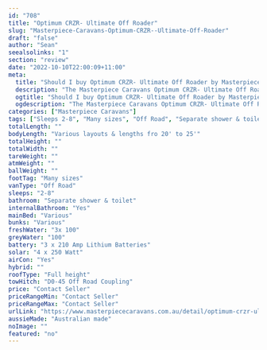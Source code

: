 ```yaml
---
id: "708"
title: "Optimum CRZR- Ultimate Off Roader"
slug: "Masterpiece-Caravans-Optimum-CRZR--Ultimate-Off-Roader"
draft: "false"
author: "Sean"
seealsolinks: "1"
section: "review"
date: "2022-10-10T22:00:09+11:00"
meta:
  title: "Should I buy Optimum CRZR- Ultimate Off Roader by Masterpiece Caravans?"
  description: "The Masterpiece Caravans Optimum CRZR- Ultimate Off Roader is classed as Off Road, and sleeps 2-8 people. It is Australian made and comes in at Many sizes. It generally has Separate shower & toilet."
  ogtitle: "Should I buy Optimum CRZR- Ultimate Off Roader by Masterpiece Caravans?"
  ogdescription: "The Masterpiece Caravans Optimum CRZR- Ultimate Off Roader is classed as Off Road, and sleeps 2-8 people. It is Australian made and comes in at Many sizes. It generally has Separate shower & toilet."
categories: ["Masterpiece Caravans"]
tags: ["Sleeps 2-8", "Many sizes", "Off Road", "Separate shower & toilet", "Full height", "Price Unknown", "Australian made"]
totalLength: ""
bodyLength: "Various layouts & lengths fro 20' to 25'"
totalHeight: ""
totalWidth: ""
tareWeight: ""
atmWeight: ""
ballWeight: ""
footTag: "Many sizes"
vanType: "Off Road"
sleeps: "2-8"
bathroom: "Separate shower & toilet"
internalBathroom: "Yes"
mainBed: "Various"
bunks: "Various"
freshWater: "3x 100"
greyWater: "100"
battery: "3 x 210 Amp Lithium Batteries"
solar: "4 x 250 Watt"
airCon: "Yes"
hybrid: ""
roofType: "Full height"
towHitch: "D0-45 Off Road Coupling"
price: "Contact Seller"
priceRangeMin: "Contact Seller"
priceRangeMax: "Contact Seller"
urlLink: "https://www.masterpiececaravans.com.au/detail/optimum-crzr-ultimate-off-road.html"
aussieMade: "Australian made"
noImage: ""
featured: "no"
---
```

